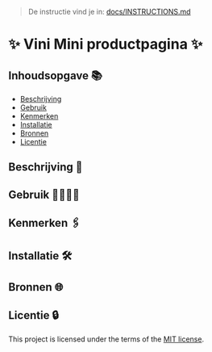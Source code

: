 >  De instructie vind je in: [docs/INSTRUCTIONS.md](docs/INSTRUCTIONS.md)

# ✨ Vini Mini productpagina ✨
<!-- Geef je project een titel en schrijf in één zin wat het is -->

## Inhoudsopgave 📚

  * [Beschrijving](#beschrijving)
  * [Gebruik](#gebruik)
  * [Kenmerken](#kenmerken)
  * [Installatie](#installatie)
  * [Bronnen](#bronnen)
  * [Licentie](#licentie)

## Beschrijving 📃
<!-- Bij Beschrijving staat kort beschreven wat voor project het is en wat je hebt gemaakt -->
<!-- Voeg een mooie poster visual toe 📸 -->
<!-- Voeg een link toe naar Github Pages 🌐-->

## Gebruik 👨‍👩‍👧‍👦
<!-- Bij Gebruik staat de user story, hoe het werkt en wat je er mee kan. -->

## Kenmerken 🖇️
<!-- Bij Kenmerken staat welke technieken zijn gebruikt en hoe. Wat is de HTML structuur? Wat zijn de belangrijkste dingen in CSS? Wat is er met JS gedaan en hoe? Misschien heb je iets met NodeJS gedaan, of heb je een framwork of library gebruikt? -->

## Installatie 🛠️
<!-- Bij Instalatie staat hoe een andere developer aan jouw repo kan werken -->

## Bronnen 🌐

## Licentie 🔒

This project is licensed under the terms of the [MIT license](./LICENSE).
